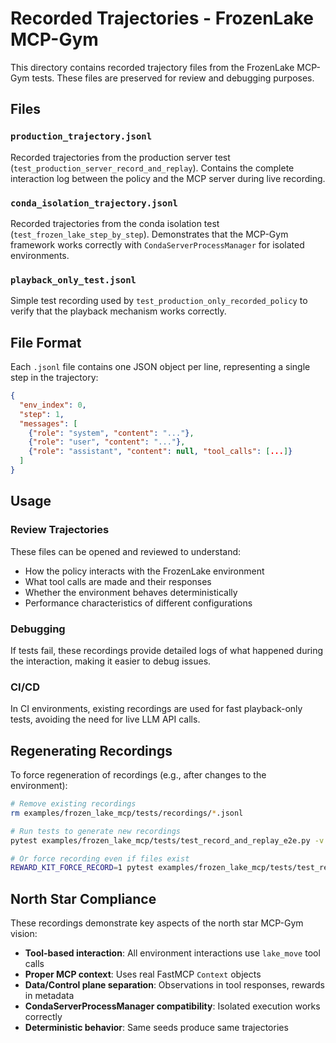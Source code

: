 # Recorded Trajectories - FrozenLake MCP-Gym

This directory contains recorded trajectory files from the FrozenLake MCP-Gym tests. These files are preserved for review and debugging purposes.

## Files

### `production_trajectory.jsonl`
Recorded trajectories from the production server test (`test_production_server_record_and_replay`). Contains the complete interaction log between the policy and the MCP server during live recording.

### `conda_isolation_trajectory.jsonl`
Recorded trajectories from the conda isolation test (`test_frozen_lake_step_by_step`). Demonstrates that the MCP-Gym framework works correctly with `CondaServerProcessManager` for isolated environments.

### `playback_only_test.jsonl`
Simple test recording used by `test_production_only_recorded_policy` to verify that the playback mechanism works correctly.

## File Format

Each `.jsonl` file contains one JSON object per line, representing a single step in the trajectory:

```json
{
  "env_index": 0,
  "step": 1,
  "messages": [
    {"role": "system", "content": "..."},
    {"role": "user", "content": "..."},
    {"role": "assistant", "content": null, "tool_calls": [...]}
  ]
}
```

## Usage

### Review Trajectories
These files can be opened and reviewed to understand:
- How the policy interacts with the FrozenLake environment
- What tool calls are made and their responses
- Whether the environment behaves deterministically
- Performance characteristics of different configurations

### Debugging
If tests fail, these recordings provide detailed logs of what happened during the interaction, making it easier to debug issues.

### CI/CD
In CI environments, existing recordings are used for fast playback-only tests, avoiding the need for live LLM API calls.

## Regenerating Recordings

To force regeneration of recordings (e.g., after changes to the environment):

```bash
# Remove existing recordings
rm examples/frozen_lake_mcp/tests/recordings/*.jsonl

# Run tests to generate new recordings
pytest examples/frozen_lake_mcp/tests/test_record_and_replay_e2e.py -v

# Or force recording even if files exist
REWARD_KIT_FORCE_RECORD=1 pytest examples/frozen_lake_mcp/tests/test_record_and_replay_e2e.py -v
```

## North Star Compliance

These recordings demonstrate key aspects of the north star MCP-Gym vision:
- **Tool-based interaction**: All environment interactions use `lake_move` tool calls
- **Proper MCP context**: Uses real FastMCP `Context` objects
- **Data/Control plane separation**: Observations in tool responses, rewards in metadata
- **CondaServerProcessManager compatibility**: Isolated execution works correctly
- **Deterministic behavior**: Same seeds produce same trajectories
